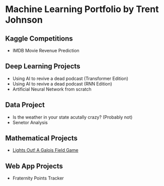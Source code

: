# Machine Learning Portfolio by Trent Johnson

## Kaggle Competitions
- IMDB Movie Revenue Prediction

## Deep Learning Projects
- Using AI to revive a dead podcast (Transformer Edition)
- Using AI to revive a dead podcast (RNN Edition)
- Artificial Neural Network from scratch

## Data Project
- Is the weather in your state acutally crazy? (Probably not)
- Senetor Analysis

## Mathematical Projects
- [Lights Out! A Galois Field Game](https://github.com/TrentSJohnson/Lights-Out)

## Web App Projects
- Fraternity Points Tracker 



